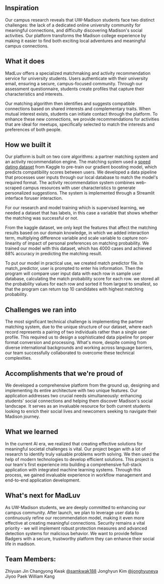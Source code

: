 ## Inspiration

Our campus research reveals that UW-Madison students face two distinct challenges: the lack of a dedicated online university community for meaningful connections, and difficulty discovering Madison's social activities. Our platform transforms the Madison college experience by making it easier to find both exciting local adventures and meaningful campus connections.

## What it does

MadLuv offers a specialized matchmaking and activity recommendation service for university students. Users authenticate with their university email, ensuring a secure, campus-focused community. Through our assessment questionnaire, students create profiles that capture their characteristics and interests. 

Our matching algorithm then identifies and suggests compatible connections based on shared interests and complementary traits. When mutual interest exists, students can initiate contact through the platform. To enhance these new connections, we provide recommendations for activities that are ideal for meetups, specifically selected to match the interests and preferences of both people.

## How we built it

Our platform is built on two core algorithms: a partner matching system and an activity recommendation engine. The matching system used a [speed dating dataset](https://www.kaggle.com/datasets/ulrikthygepedersen/speed-dating/data) from Kaggle to pre-train our gradient boosting model, which predicts compatibility scores between users. We developed a data pipeline that processes user inputs through our local database to match the model's required format. The activity recommendation system combines web-scraped campus resources with user characteristics to generate personalized suggestions. The system is implemented through a Streamlit interface foruser interaction. 

For our research and model training which is supervised learning, we needed a dataset that has labels, in this case a variable that shows whether the matching was successful or not. 

From the kaggle dataset, we only kept the features that affect the matching results based on our domain knowledge, in which we added interaction term, multiplying difference variable and scale variable to capture non-linearity of impact of personal preferences on matching probability. We trained our model with this dataset, which has 4000 cases and achieved 88% accuracy in predicting the matching result.

To put our model in practical use, we created match predictor file. In match_predictor, user is prompted to enter his information.
Then the program will compare user input data with each row in sample user database, calculating the match probability score for each row. 
we stored all the probability values for each row and sorted it from largest to smallest, so that the program can return top 10 candidates with highest matching probability.


## Challenges we ran into

The most significant technical challenge is implementing the partner matching system, due to the unique structure of our dataset, where each record represents a pairing of two individuals rather than a single user profile. This required us to design a sophisticated data pipeline for proper format conversion and processing. What's more, despite coming from diverse international backgrounds and working across language barriers, our team successfully collaborated to overcome these technical complexities.

## Accomplishments that we're proud of

We developed a comprehensive platform from the ground up, designing and implementing its entire architecture with two unique features. Our application addresses two crucial needs simultaneously: enhancing students' social connections and helping them discover Madison's social landscape. It serves as an invaluable resource for both current students looking to enrich their social lives and newcomers seeking to navigate their Madison journey.

## What we learned

In the current AI era, we realized that creating effective solutions for meaningful societal challenges is vital. Our project began with a lot of  research to identify truly valuable problems worth solving. We then used the help of  modern technologies to develop efficient solutions. This project is our team's first experience into building a comprehensive full-stack application with integrated machine learning systems. Through this process, we gained invaluable experience in workflow management and end-to-end application development.

## What's next for MadLuv

As UW-Madison students, we are deeply committed to enhancing our campus community. After launch, we plan to leverage user data to continuously refine our recommendation model, making it even more effective at creating meaningful connections. Security remains a vital priority - we will implement robust protection measures and advanced detection systems for malicious behavior. We want to provide fellow Badgers with a secure, trustworthy platform they can enhance their social life in madison.



## Team Members:
Zhiyuan Jin
Changyong Kwak [@samkwak188](https://github.com/samkwak188)
Jonghyun Kim [@jonghyuneya](https://github.com/jonghyuneya)
Jiyoo Paek
William Kang
